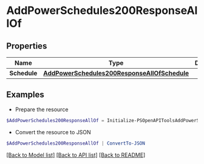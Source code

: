 # AddPowerSchedules200ResponseAllOf
## Properties

Name | Type | Description | Notes
------------ | ------------- | ------------- | -------------
**Schedule** | [**AddPowerSchedules200ResponseAllOfSchedule**](AddPowerSchedules200ResponseAllOfSchedule.md) |  | [optional] 

## Examples

- Prepare the resource
```powershell
$AddPowerSchedules200ResponseAllOf = Initialize-PSOpenAPIToolsAddPowerSchedules200ResponseAllOf  -Schedule null
```

- Convert the resource to JSON
```powershell
$AddPowerSchedules200ResponseAllOf | ConvertTo-JSON
```

[[Back to Model list]](../README.md#documentation-for-models) [[Back to API list]](../README.md#documentation-for-api-endpoints) [[Back to README]](../README.md)

